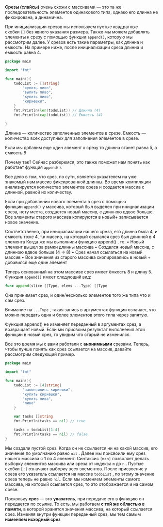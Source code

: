 **Срезы (слайсы)** очень схожи с массивами — это та же последовательность элементов одинакового типа, однако его длинна не фиксирована, а динамична.

При инициализации срезов мы используем пустые квадратные скобки `[]` без явного указания размера.
Также мы можем добавлять элементы к срезу с помощью функции `append()`, которую мы рассмотрим далее.
У срезов есть такие параметры, как длинна и емкость. На примере ниже, после инициализации среза длинна и емкость равна 4.

```go
package main

import "fmt"

func main(){
	todoList := []string{
		"купить пиво",
		"выпить пиво",
		"купить пиво",
		"кириешки",
	}
	fmt.Println(len(todoList)) // Длинна (4)
	fmt.Println(cap(todoList)) // Ёмкость (4)
	
}
```

Длинна — количество заполненных элементов в срезе.
Емкость — количество всех доступных для заполнения элементов в срезе.

Если мы добавим еще один элемент к срезу то длинна станет равна 5, а емкость 8

Почему так? Сейчас разберемся, это также поможет нам понять как работает функция `append()`.

Все дело в том, что срез, по сути, является указателем на уже знакомый нам массив фиксированной длинны. Во время компиляции анализируется количество элементов среза и создается массив с длинной, равной их количеству.

Если при добавлении нового элемента в срез с помощью функции `append()` у массива, который был выделен при инициализации среза, нету места, создается новый массив, с длинною вдвое больше. Все элементы старого массива копируются в новый+ записывается новое значение.

Соответственно, при инициализации нашего среза, его длинна была 4, и емкость тоже 4, т.к массив, на который ссылался срез был длинной в 4 элемента
Когда же мы выполнили функцию append() , то:
	• Новый элемент вышел за рамки длинны массива
	• Создался новый массив, с длинною вдвое больше (4 -> 8)
	• Срез начал ссылаться на новый массив
	• Все значения из старого массива скопировались в новый + добавился еще один элемент

Теперь основанный на этом массиве срез имеет ёмкость 8 и длину 5.
Функция `append()` имеет следующий вид:
```go
func append(slice []Type, elems ...Type) []Type
```

Она принимает срез, и один/несколько элементов того же типа что и сам срез.

Внимание на `...Type` , такая запись в аргументах функции означает, что можно передать один и более элементов этого типа через запятую.

Функция append() не изменяет переданный в аргументах срез, а возвращает новый.
Если мы присвоим результат выполнения этой функции в новый срез, то увидим что старый не изменился.

Все это время мы с вами работали с **анонимными** срезами. Теперь, чтобы лучше понять как срез ссылается на массив, давайте рассмотрим следующий пример.

```go
package main

import "fmt"

func main(){
	todoList := [4]string{
		"закончились кириешки",
		"купить кириешки",
		"купить пива",
		"пиво"
	}

	var tasks []string
	fmt.Println(tasks == nil) // true

	tasks = todoList[1:4]
	fmt.Println(tasks == nil) // false
}
```
Мы создали пустой срез. Когда он не ссылается ни на какой массив, его значение по умолчанию равно `nil` .
Далее мы присвоили ему срез нашего массива с 1 по 4 элемент. Синтаксис `[m:n]` позволяет делать выборку элементов массива или среза от индекса `m` до `n` . Пустые скобки `[:]` означают выборку всех элементов.
После присвоение у среза его указатель ссылается на массив `todoList` , по этому значение среза теперь не равно `nil`.
Если мы изменяем элементы самого массива, на который ссылается срез, то это отображается и на самом срезе.

Поскольку **срез** — это **указатель**, при передаче его в функцию он передается по ссылке. То есть, мы работаем **с той же областью в памяти**, в которой хранятся значения массива, на который ссылается срез.
Изменяя внутри функции переданный срез, мы тем самым **изменяем исходный срез**
